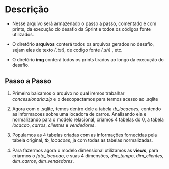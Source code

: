 # Descrição

- Nesse arquivo será armazenado o passo a passo, comentado e com prints, da execução do desafio da Sprint e todos os códigos fonte utilizados.

- O diretório **arquivos** conterá todos os arquivos gerados no desafio, sejam eles de texto *(.txt)*, de codigo fonte *(.sh)* , etc.
- O diretório **img** conterá todos os prints tirados ao longo da execução do desafio.

## Passo a Passo

1. Primeiro baixamos o arquivo no qual iremos trabalhar *concessionaria.zip* e o descopactamos para termos acesso ao .sqlite

2. Agora com o .sqlite, temos dentro dele a tabela *tb_locacoes*, contendo as informacoes sobre uma locadora de carros. Analisando ela e normalizando para o modelo relacional, criamos 4 tabelas do 0, a tabela *locacao*, *carros*, *clientes* e *vendedores*.

3. Populamos as 4 tabelas criadas com as informações fornecidas pela tabela original, *tb_locacoes*, ja com todas as tabelas normalizadas.

4. Para fazermos agora o modelo dimensional utilizamos as **views**, para criarmos o *fato_locacao*, e suas 4 dimensões, *dim_tempo*, *dim_clientes*, *dim_carros*, *dim_vendedores*.